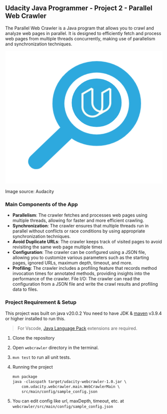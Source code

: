 ## Udacity Java Programmer - Project 2 - Parallel Web Crawler

The Parallel Web Crawler is a Java program that allows you to crawl and analyze web pages in parallel. It is designed to efficiently fetch and process web pages from multiple threads concurrently, making use of parallelism and synchronization techniques.

![](./media/udacisearch.png)

Image source: Audacity

### Main Components of the App

- **Parallelism**: The crawler fetches and processes web pages using multiple threads, allowing for faster and more efficient crawling.
- **Synchronization**: The crawler ensures that multiple threads run in parallel without conflicts or race conditions by using appropriate synchronization techniques.
- **Avoid Duplicate URLs**: The crawler keeps track of visited pages to avoid revisiting the same web page multiple times.
- **Configuration**: The crawler can be configured using a JSON file, allowing you to customize various parameters such as the starting pages, ignored URLs, maximum depth, timeout, and more.
- **Profiling**: The crawler includes a profiling feature that records method invocation times for annotated methods, providing insights into the performance of the crawler.
  File I/O: The crawler can read the configuration from a JSON file and write the crawl results and profiling data to files.

### Project Requirement & Setup
This project was built on java v20.0.2 You need to have JDK & [maven](https://maven.apache.org/install.html) v3.9.4 or higher installed to run this.
> For Vscode, [Java Language Pack](https://marketplace.visualstudio.com/items?itemName=vscjava.vscode-java-pack) extensions are required.
1. Clone the repository
2. Open `webcrawler` directory in the terminal.
3. `mvn test` to run all unit tests.
4. Running the project

   ```
   mvn package
   java -classpath target/udacity-webcrawler-1.0.jar \
       com.udacity.webcrawler.main.WebCrawlerMain \
       src/main/config/sample_config.json
   ```
5. You can edit config like url, maxDepth, timeout, etc. at `webcrawler/src/main/config/sample_config.json`
